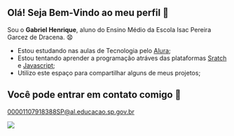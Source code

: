 ## Olá! Seja Bem-Vindo ao meu perfil 👋
Sou o **Gabriel Henrique**, aluno do Ensino Médio da Escola Isac Pereira Garcez de Dracena. 😧

- Estou estudando nas aulas de Tecnologia pelo [Alura](https://www.alura.com.br);
- Estou tentando aprender a programação atráves das plataformas [Sratch](https://scratch.mit.edu/) e [Javascript](https://editor.p5js.org/);
- Utilizo este espaço para compartilhar alguns de meus projetos;

## Você pode entrar em contato comigo 📧

00001107918388SP@al.educacao.sp.gov.br

![](https://media.tenor.com/NfEGhy9EiWkAAAAM/jealous.gif)
